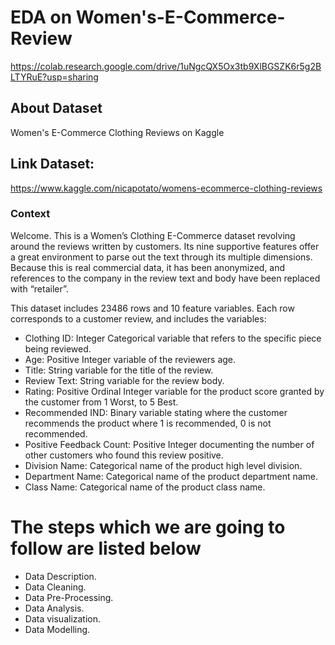 # EDA on Women's-E-Commerce-Review


https://colab.research.google.com/drive/1uNgcQX5Ox3tb9XlBGSZK6r5g2BLTYRuE?usp=sharing


## About Dataset
Women's E-Commerce Clothing Reviews on Kaggle

## Link Dataset:

https://www.kaggle.com/nicapotato/womens-ecommerce-clothing-reviews

### Context

Welcome. This is a Women’s Clothing E-Commerce dataset revolving around the reviews written by customers. Its nine supportive features offer a great environment to parse out the text through its multiple dimensions. Because this is real commercial data, it has been anonymized, and references to the company in the review text and body have been replaced with “retailer”.



This dataset includes 23486 rows and 10 feature variables. Each row corresponds to a customer review, and includes the variables:

* Clothing ID: Integer Categorical variable that refers to the specific piece being reviewed.
* Age: Positive Integer variable of the reviewers age.
* Title: String variable for the title of the review.
* Review Text: String variable for the review body.
* Rating: Positive Ordinal Integer variable for the product score granted by the customer from 1 Worst, to 5 Best.
* Recommended IND: Binary variable stating where the customer recommends the product where 1 is recommended, 0 is not recommended.
* Positive Feedback Count: Positive Integer documenting the number of other customers who found this review positive.
* Division Name: Categorical name of the product high level division.
* Department Name: Categorical name of the product department name.
* Class Name: Categorical name of the product class name.



# The steps which we are going to follow are listed below

* Data Description.
* Data Cleaning.
* Data Pre-Processing.
* Data Analysis.
* Data visualization.
* Data Modelling.

